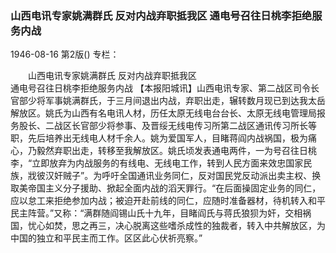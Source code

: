 ### 山西电讯专家姚满群氏  反对内战弃职抵我区  通电号召往日桃李拒绝服务内战

1946-08-16
第2版()
专栏：

　　山西电讯专家姚满群氏
    反对内战弃职抵我区       
    通电号召往日桃李拒绝服务内战
    【本报阳城讯】山西电讯专家、第二战区司令长官部少将军事姚满群氏，于三月间退出内战，弃职出走，辗转数月现已到达我太岳解放区。姚氏为山西有名电讯人材，历任太原无线电台台长、太原无线电管理局报务股长、二战区长官部少将参事、及晋绥无线电传习所第二战区通讯传习所长等职，先后培养出无线电人材千余人。姚为爱国军人，目睹蒋阎内战祸国，极为痛心，乃毅然弃职出走，转移至我解放区。姚氏顷发表通电两件，一为号召往日桃李，“立即放弃为内战服务的有线电、无线电工作，转到人民方面来效忠国家民族，戕彼汉奸贼子”。为呼吁全国通讯业务同仁，反对国民党反动派出卖主权、换取美帝国主义分子援助、掀起全面内战的滔天罪行。“在后面操固定业务的同仁，应以怠工来拒绝参加内战；被迫开赴前线的同仁，应随时准备器材，待机转入和平民主阵营。”又称：“满群随阎锡山氏十九年，目睹阎氏与蒋氏狼狈为奸，交相祸国，忧心如焚，思之再三，决心脱离这些嗜杀成性的独裁者，转入中共解放区，为中国的独立和平民主而工作。区区此心伏祈亮察。”
